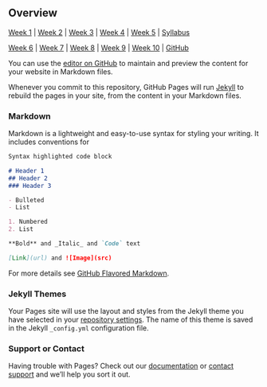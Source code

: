 ## Overview

[Week 1](http://milesccoleman.com/feels_bot) | [Week 2](http://milesccoleman.com/feels_bot) | [Week 3](http://milesccoleman.com/feels_bot) | [Week 4](http://milesccoleman.com/feels_bot) | [Week 5](http://milesccoleman.com/feels_bot) | [Syllabus](http://milesccoleman.com/feels_bot) 

[Week 6](http://milesccoleman.com/feels_bot) | [Week 7](http://milesccoleman.com/feels_bot) | [Week 8](http://milesccoleman.com/feels_bot) | [Week 9](http://milesccoleman.com/feels_bot) | [Week 10](http://milesccoleman.com/feels_bot) | [GitHub](https://github.com/dicesu)
 
You can use the [editor on GitHub](https://github.com/dicesu/autocomm/edit/master/README.md) to maintain and preview the content for your website in Markdown files.

Whenever you commit to this repository, GitHub Pages will run [Jekyll](https://jekyllrb.com/) to rebuild the pages in your site, from the content in your Markdown files.

### Markdown

Markdown is a lightweight and easy-to-use syntax for styling your writing. It includes conventions for

```markdown
Syntax highlighted code block

# Header 1
## Header 2
### Header 3

- Bulleted
- List

1. Numbered
2. List

**Bold** and _Italic_ and `Code` text

[Link](url) and ![Image](src)
```

For more details see [GitHub Flavored Markdown](https://guides.github.com/features/mastering-markdown/).

### Jekyll Themes

Your Pages site will use the layout and styles from the Jekyll theme you have selected in your [repository settings](https://github.com/dicesu/autocomm/settings). The name of this theme is saved in the Jekyll `_config.yml` configuration file.

### Support or Contact

Having trouble with Pages? Check out our [documentation](https://help.github.com/categories/github-pages-basics/) or [contact support](https://github.com/contact) and we’ll help you sort it out.
